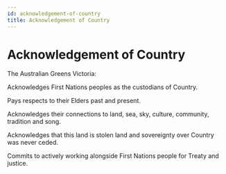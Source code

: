 ```yaml
---
id: acknowledgement-of-country
title: Acknowledgement of Country
---
```


# Acknowledgement of Country

The Australian Greens Victoria:

Acknowledges First Nations peoples as the custodians of Country.

Pays respects to their Elders past and present.

Acknowledges their connections to land, sea, sky, culture, community,
tradition and song.

Acknowledges that this land is stolen land and sovereignty over Country
was never ceded.

Commits to actively working alongside First Nations people for Treaty
and justice.


